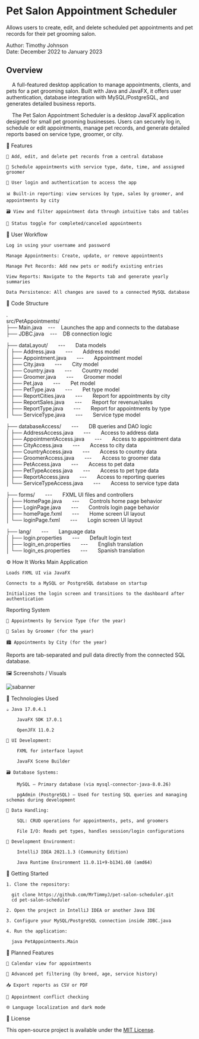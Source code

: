# Pet Salon Appointment Scheduler
Allows users to create, edit, and delete scheduled pet appointments and pet records for their pet grooming salon.

Author: Timothy Johnson <br>
Date: December 2022 to January 2023

## Overview

&nbsp;&nbsp;&nbsp;&nbsp;A full-featured desktop application to manage appointments, clients, and pets for a pet grooming salon.
Built with Java and JavaFX, it offers user authentication, database integration with MySQL/PostgreSQL, and generates detailed business reports.

&nbsp;&nbsp;&nbsp;&nbsp;The Pet Salon Appointment Scheduler is a desktop JavaFX application designed for small pet grooming businesses.
Users can securely log in, schedule or edit appointments, manage pet records, and generate detailed reports based on service type, groomer, or city.

🧩 Features

    🐶 Add, edit, and delete pet records from a central database

    📅 Schedule appointments with service type, date, time, and assigned groomer

    👤 User login and authentication to access the app

    📊 Built-in reporting: view services by type, sales by groomer, and appointments by city

    🗃️ View and filter appointment data through intuitive tabs and tables

    🧾 Status toggle for completed/canceled appointments

🔄 User Workflow

    Log in using your username and password

    Manage Appointments: Create, update, or remove appointments

    Manage Pet Records: Add new pets or modify existing entries

    View Reports: Navigate to the Reports tab and generate yearly summaries

    Data Persistence: All changes are saved to a connected MySQL database


📁 Code Structure

. <br>
src/PetAppointments/ <br>
├── Main.java &nbsp;&nbsp;&nbsp;---&nbsp;&nbsp;&nbsp; Launches the app and connects to the database <br>
├── JDBC.java &nbsp;&nbsp;&nbsp;---&nbsp;&nbsp;&nbsp; DB connection logic <br>

├── dataLayout/ &nbsp;&nbsp;&nbsp;&nbsp;&nbsp;&nbsp;---&nbsp;&nbsp;&nbsp;&nbsp;&nbsp;&nbsp; Data models <br>
│   ├── Address.java &nbsp;&nbsp;&nbsp;&nbsp;&nbsp;&nbsp;---&nbsp;&nbsp;&nbsp;&nbsp;&nbsp;&nbsp; Address model <br>
│   ├── Appointment.java &nbsp;&nbsp;&nbsp;&nbsp;&nbsp;&nbsp;---&nbsp;&nbsp;&nbsp;&nbsp;&nbsp;&nbsp; Appointment model <br>
│   ├── City.java &nbsp;&nbsp;&nbsp;&nbsp;&nbsp;&nbsp;---&nbsp;&nbsp;&nbsp;&nbsp;&nbsp;&nbsp; City model <br>
│   ├── Country.java &nbsp;&nbsp;&nbsp;&nbsp;&nbsp;&nbsp;---&nbsp;&nbsp;&nbsp;&nbsp;&nbsp;&nbsp; Country model <br>
│   ├── Groomer.java &nbsp;&nbsp;&nbsp;&nbsp;&nbsp;&nbsp;---&nbsp;&nbsp;&nbsp;&nbsp;&nbsp;&nbsp; Groomer model <br>
│   ├── Pet.java &nbsp;&nbsp;&nbsp;&nbsp;&nbsp;&nbsp;---&nbsp;&nbsp;&nbsp;&nbsp;&nbsp;&nbsp; Pet model <br>
│   ├── PetType.java &nbsp;&nbsp;&nbsp;&nbsp;&nbsp;&nbsp;---&nbsp;&nbsp;&nbsp;&nbsp;&nbsp;&nbsp; Pet type model <br>
│   ├── ReportCities.java &nbsp;&nbsp;&nbsp;&nbsp;&nbsp;&nbsp;---&nbsp;&nbsp;&nbsp;&nbsp;&nbsp;&nbsp; Report for appointments by city <br>
│   ├── ReportSales.java &nbsp;&nbsp;&nbsp;&nbsp;&nbsp;&nbsp;---&nbsp;&nbsp;&nbsp;&nbsp;&nbsp;&nbsp; Report for revenue/sales <br>
│   ├── ReportType.java &nbsp;&nbsp;&nbsp;&nbsp;&nbsp;&nbsp;---&nbsp;&nbsp;&nbsp;&nbsp;&nbsp;&nbsp; Report for appointments by type <br>
│   └── ServiceType.java &nbsp;&nbsp;&nbsp;&nbsp;&nbsp;&nbsp;---&nbsp;&nbsp;&nbsp;&nbsp;&nbsp;&nbsp; Service type model <br>

├── databaseAccess/ &nbsp;&nbsp;&nbsp;&nbsp;&nbsp;&nbsp;---&nbsp;&nbsp;&nbsp;&nbsp;&nbsp;&nbsp; DB queries and DAO logic <br>
│   ├── AddressAccess.java &nbsp;&nbsp;&nbsp;&nbsp;&nbsp;&nbsp;---&nbsp;&nbsp;&nbsp;&nbsp;&nbsp;&nbsp; Access to address data <br>
│   ├── AppointmentAccess.java &nbsp;&nbsp;&nbsp;&nbsp;&nbsp;&nbsp;---&nbsp;&nbsp;&nbsp;&nbsp;&nbsp;&nbsp; Access to appointment data <br>
│   ├── CityAccess.java &nbsp;&nbsp;&nbsp;&nbsp;&nbsp;&nbsp;---&nbsp;&nbsp;&nbsp;&nbsp;&nbsp;&nbsp; Access to city data <br>
│   ├── CountryAccess.java &nbsp;&nbsp;&nbsp;&nbsp;&nbsp;&nbsp;---&nbsp;&nbsp;&nbsp;&nbsp;&nbsp;&nbsp; Access to country data <br>
│   ├── GroomerAccess.java &nbsp;&nbsp;&nbsp;&nbsp;&nbsp;&nbsp;---&nbsp;&nbsp;&nbsp;&nbsp;&nbsp;&nbsp; Access to groomer data <br>
│   ├── PetAccess.java &nbsp;&nbsp;&nbsp;&nbsp;&nbsp;&nbsp;---&nbsp;&nbsp;&nbsp;&nbsp;&nbsp;&nbsp; Access to pet data <br>
│   ├── PetTypeAccess.java &nbsp;&nbsp;&nbsp;&nbsp;&nbsp;&nbsp;---&nbsp;&nbsp;&nbsp;&nbsp;&nbsp;&nbsp; Access to pet type data <br>
│   ├── ReportAccess.java &nbsp;&nbsp;&nbsp;&nbsp;&nbsp;&nbsp;---&nbsp;&nbsp;&nbsp;&nbsp;&nbsp;&nbsp; Access to reporting queries <br>
│   └── ServiceTypeAccess.java &nbsp;&nbsp;&nbsp;&nbsp;&nbsp;&nbsp;---&nbsp;&nbsp;&nbsp;&nbsp;&nbsp;&nbsp; Access to service type data <br>

├── forms/ &nbsp;&nbsp;&nbsp;&nbsp;&nbsp;&nbsp;---&nbsp;&nbsp;&nbsp;&nbsp;&nbsp;&nbsp; FXML UI files and controllers <br>
│   ├── HomePage.java &nbsp;&nbsp;&nbsp;&nbsp;&nbsp;&nbsp;---&nbsp;&nbsp;&nbsp;&nbsp;&nbsp;&nbsp; Controls home page behavior <br>
│   ├── LoginPage.java &nbsp;&nbsp;&nbsp;&nbsp;&nbsp;&nbsp;---&nbsp;&nbsp;&nbsp;&nbsp;&nbsp;&nbsp; Controls login page behavior <br>
│   ├── homePage.fxml &nbsp;&nbsp;&nbsp;&nbsp;&nbsp;&nbsp;---&nbsp;&nbsp;&nbsp;&nbsp;&nbsp;&nbsp; Home screen UI layout <br>
│   └── loginPage.fxml &nbsp;&nbsp;&nbsp;&nbsp;&nbsp;&nbsp;---&nbsp;&nbsp;&nbsp;&nbsp;&nbsp;&nbsp; Login screen UI layout <br>

├── lang/ &nbsp;&nbsp;&nbsp;&nbsp;&nbsp;&nbsp;---&nbsp;&nbsp;&nbsp;&nbsp;&nbsp;&nbsp; Language data <br>
│   ├── login.properties &nbsp;&nbsp;&nbsp;&nbsp;&nbsp;&nbsp;---&nbsp;&nbsp;&nbsp;&nbsp;&nbsp;&nbsp; Default login text <br>
│   ├── login_en.properties &nbsp;&nbsp;&nbsp;&nbsp;&nbsp;&nbsp;---&nbsp;&nbsp;&nbsp;&nbsp;&nbsp;&nbsp; English translation <br>
│   └── login_es.properties &nbsp;&nbsp;&nbsp;&nbsp;&nbsp;&nbsp;---&nbsp;&nbsp;&nbsp;&nbsp;&nbsp;&nbsp; Spanish translation <br>


⚙️ How It Works
Main Application

    Loads FXML UI via JavaFX

    Connects to a MySQL or PostgreSQL database on startup

    Initializes the login screen and transitions to the dashboard after authentication

Reporting System

    🧾 Appointments by Service Type (for the year)

    💇 Sales by Groomer (for the year)

    🏙️ Appointments by City (for the year)

Reports are tab-separated and pull data directly from the connected SQL database.

🖼️ Screenshots / Visuals

![sabanner](https://github.com/user-attachments/assets/8c4f47fc-2890-4ff6-9979-31c3c86b0c0f)


🧰 Technologies Used

    ☕ Java 17.0.4.1

        JavaFX SDK 17.0.1

        OpenJFX 11.0.2

    🧩 UI Development:

        FXML for interface layout

        JavaFX Scene Builder

    🗃️ Database Systems:

        MySQL – Primary database (via mysql-connector-java-8.0.26)

        pgAdmin (PostgreSQL) – Used for testing SQL queries and managing schemas during development

    📄 Data Handling:

        SQL: CRUD operations for appointments, pets, and groomers

        File I/O: Reads pet types, handles session/login configurations

    🧪 Development Environment:

        IntelliJ IDEA 2021.1.3 (Community Edition)

        Java Runtime Environment 11.0.11+9-b1341.60 (amd64)

🚀 Getting Started

    1. Clone the repository:

      git clone https://github.com/MrTimmyJ/pet-salon-scheduler.git
      cd pet-salon-scheduler
      
    2. Open the project in IntelliJ IDEA or another Java IDE

    3. Configure your MySQL/PostgreSQL connection inside JDBC.java

    4. Run the application:
    
      java PetAppointments.Main

🌱 Planned Features

    📆 Calendar view for appointments

    🐾 Advanced pet filtering (by breed, age, service history)

    📥 Export reports as CSV or PDF

    🛑 Appointment conflict checking

    🌐 Language localization and dark mode

🪪 License

This open-source project is available under the [MIT License](https://opensource.org/license/mit).
